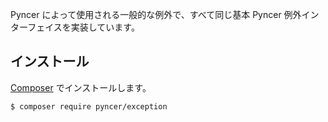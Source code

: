 Pyncer によって使用される一般的な例外で、すべて同じ基本 Pyncer 例外インターフェイスを実装しています。

## インストール

[Composer](https://getcomposer.org) でインストールします。

```bash
$ composer require pyncer/exception
```
